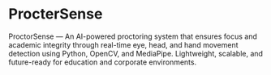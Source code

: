 # ProcterSense
ProctorSense — An AI-powered proctoring system that ensures focus and academic integrity through real-time eye, head, and hand movement detection using Python, OpenCV, and MediaPipe. Lightweight, scalable, and future-ready for education and corporate environments.
